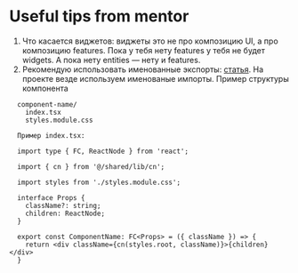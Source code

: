 # Useful tips from mentor

1. Что касается виджетов: виджеты это не про композицию UI, а про композицию features. Пока у тебя нету features у тебя не будет widgets. А пока нету entities — нету и features.
2. Рекомендую использовать именованные экспорты: [статья](https://medium.com/@ibeanuhillary/default-export-vs-named-export-which-is-better-51faa54a5937). На проекте везде используем именованые импорты.
   Пример структуры компонента

```
  component-name/
    index.tsx
    styles.module.css

  Пример index.tsx:

  import type { FC, ReactNode } from 'react';

  import { cn } from '@/shared/lib/cn';

  import styles from './styles.module.css';

  interface Props {
    className?: string;
    children: ReactNode;
  }

  export const ComponentName: FC<Props> = ({ className }) => {
    return <div className={cn(styles.root, className)}>{children}</div>
  }

```
